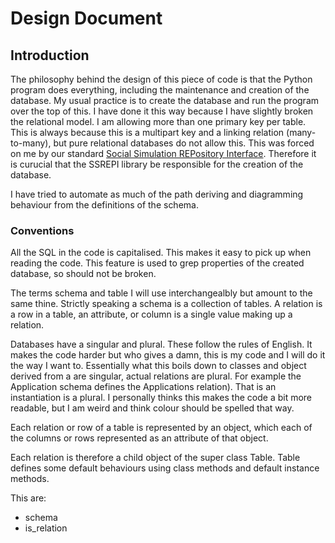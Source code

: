 # Design Document

## Introduction 

The philosophy behind the design of this piece of code is that the Python
program does everything, including the maintenance and creation of the
database. My usual practice is to create the database and run the program over
the top of this. I have done it this way because I have slightly broken the
relational model. I am allowing more than one primary key per table. This is
always because this is a multipart key and a linking relation (many-to-many),
but pure relational databases do not allow this. This was forced on me by our
standard [Social Simulation REPository
Interface](Metadata_schema_version_1.1.8_documentation.docx). Therefore it is
curucial that the SSREPI library be responsible for the creation of the
database.

I have tried to automate as much of the path deriving and diagramming behaviour
from the definitions of the schema.

### Conventions

All the SQL in the code is capitalised. This makes it easy to pick up when
reading the code. This feature is used to grep properties of the created
database, so should not be broken. 

The terms schema and  table I will use interchangealbly but amount to the same
thine. Strictly speaking a schema is a collection of tables. A relation is a
row in a table, an attribute, or column is a single value making up a relation.

Databases have a singular and plural. These follow the rules of English. It
makes the code harder but who gives a damn, this is my code and I will do it the
way I want to. Essentially what this boils down to classes and object derived
from a are singular, actual relations are plural. For example the Application
schema defines the Applications relation). That is an instantiation is a
plural. I personally thinks this makes the code a bit more readable, but I am
weird and think colour should be spelled that way.
                                                                  
Each relation or row of a table is represented by an object, which each of the
columns or rows represented as an attribute of that object.

Each relation is therefore a child object of the super class Table. Table
defines some default behaviours using class methods and default instance
methods.

This are:

+ schema
+ is\_relation
